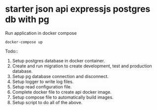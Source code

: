 # starter json api expressjs postgres db with pg

Run application in docker compose

```docker-compose up```

Todo:: 
1. Setup postgres database in docker container.
2. Create and run migration to create development, test and production database.
3. Setup pg database connection and disconnect.
4. Setup logger to write log files.
5. Setup read configuration file.
6. Complete docker file to create api docker image.
7. Setup compose file to automatically build images.
8. Setup script to do all of the above.
